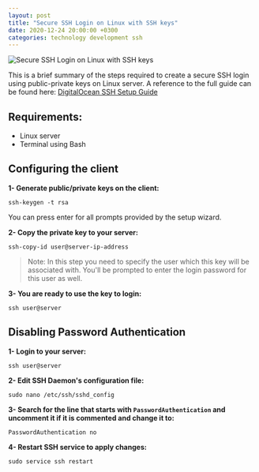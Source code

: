 ```yaml
---
layout: post
title: "Secure SSH Login on Linux with SSH keys"
date: 2020-12-24 20:00:00 +0300
categories: technology development ssh
---
```


![Secure SSH Login on Linux with SSH keys](https://najaa-files.s3.me-south-1.amazonaws.com/blog/2024/08/0cf907e6-ea42-4b2b-8c5e-9e127f32e70f.png)

This is a brief summary of the steps required to create a secure SSH login using public-private keys on Linux server.
A reference to the full guide can be found here:
[DigitalOcean SSH Setup Guide](https://www.digitalocean.com/community/tutorials/how-to-configure-ssh-key-based-authentication-on-a-linux-server)

## Requirements:

-   Linux server
-   Terminal using Bash

## Configuring the client

**1- Generate public/private keys on the client:**

`ssh-keygen -t rsa`

You can press enter for all prompts provided by the setup wizard.

**2- Copy the private key to your server:**

`ssh-copy-id user@server-ip-address`

> Note: In this step you need to specify the user which this key will be associated with. You'll be prompted to enter the login password for this user as well.

**3- You are ready to use the key to login:**

`ssh user@server`

## Disabling Password Authentication

**1- Login to your server:**

`ssh user@server`

**2- Edit SSH Daemon's configuration file:**

`sudo nano /etc/ssh/sshd_config`

**3- Search for the line that starts with `PasswordAuthentication` and uncomment it if it is commented and change it to:**

`PasswordAuthentication no`

**4- Restart SSH service to apply changes:**

`sudo service ssh restart`
